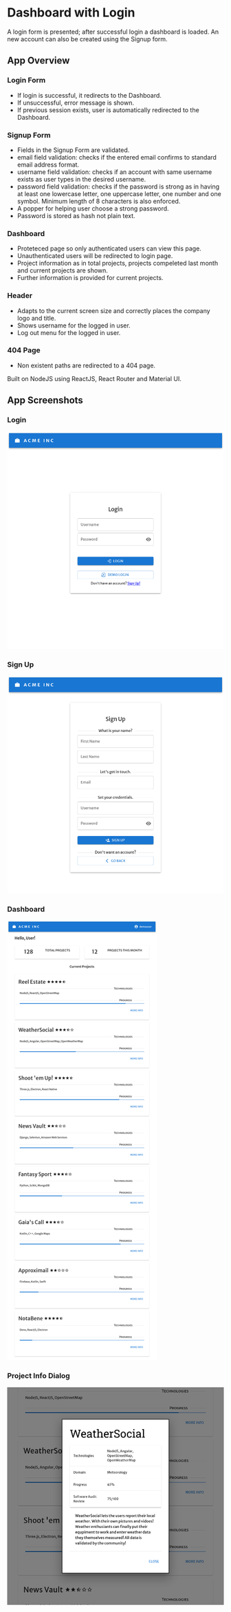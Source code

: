 # Dashboard with Login

A login form is presented; after successful login a dashboard is loaded. An new account can also be created using the Signup form. 

## App Overview

### Login Form

* If login is successful, it redirects to the Dashboard.
* If unsuccessful, error message is shown.
* If previous session exists, user is automatically redirected to the Dashboard.

### Signup Form

* Fields in the Signup Form are validated.
* email field validation: checks if the entered email confirms to standard email address format. 
* username field validation: checks if an account with same username exists as user types in the desired username.
* password field validation: checks if the password is strong as in having at least one lowercase letter, one uppercase letter, one number and one symbol. Minimum length of 8 characters is also enforced.
* A popper for helping user choose a strong password.
* Password is stored as hash not plain text.

### Dashboard

* Proteteced page so only authenticated users can view this page.
* Unauthenticated users will be redirected to login page.
* Project information as in total projects, projects compeleted last month and current projects are shown.
* Further information is provided for current projects.

### Header

* Adapts to the current screen size and correctly places the company logo and title.
* Shows username for the logged in user.
* Log out menu for the logged in user.

### 404 Page

* Non existent paths are redirected to a 404 page.

Built on NodeJS using ReactJS, React Router and Material UI.

## App Screenshots

### Login
![App Screenshot - Login](<screenshots/Login.png> "Login Page")

### Sign Up
![App Screenshot - Sign Up](<screenshots/SignUp.png> "Sign Up Page")

### Dashboard
![App Screenshot - Dashboard](<screenshots/Dashboard.png> "Dashboard Page")  

### Project Info Dialog
![App Screenshot - Project Info](<screenshots/ProjectInfo.png> "Project Information")  








